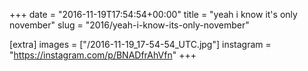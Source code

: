 +++
date = "2016-11-19T17:54:54+00:00"
title = "yeah i know it's only november"
slug = "2016/yeah-i-know-its-only-november"

[extra]
images = ["/2016-11-19_17-54-54_UTC.jpg"]
instagram = "https://instagram.com/p/BNADfrAhVfn"
+++
